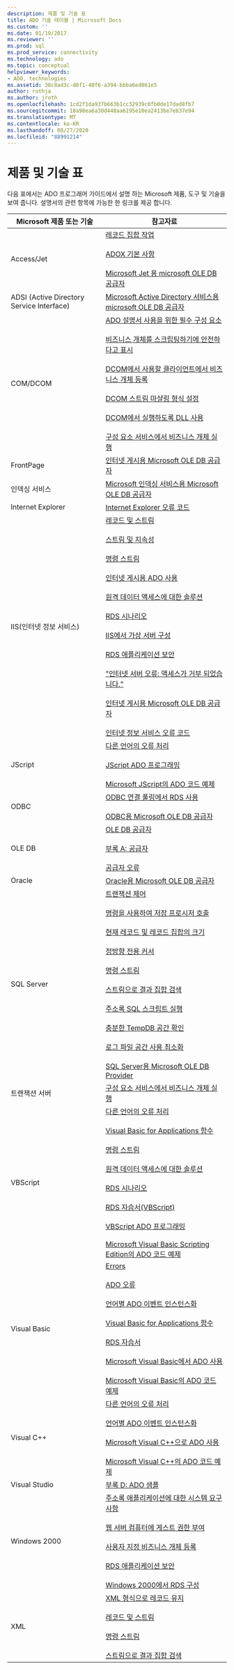 ```yaml
---
description: 제품 및 기술 표
title: ADO 기술 테이블 | Microsoft Docs
ms.custom: ''
ms.date: 01/19/2017
ms.reviewer: ''
ms.prod: sql
ms.prod_service: connectivity
ms.technology: ado
ms.topic: conceptual
helpviewer_keywords:
- ADO, technologies
ms.assetid: 38c8ad3c-d6f1-40f6-a394-bbba6ed861e5
author: rothja
ms.author: jroth
ms.openlocfilehash: 1cd2f1da937b663b1cc32939c0fb0de17dad8fb7
ms.sourcegitcommit: 18a98ea6a30d448aa6195e10ea2413be7e837e94
ms.translationtype: MT
ms.contentlocale: ko-KR
ms.lasthandoff: 08/27/2020
ms.locfileid: "88991214"
---
```

# <a name="products-and-technologies-table"></a>제품 및 기술 표
다음 표에서는 ADO 프로그래머 가이드에서 설명 하는 Microsoft 제품, 도구 및 기술을 보여 줍니다. 설명서의 관련 항목에 가능한 한 링크를 제공 합니다.

|Microsoft 제품 또는 기술|참고자료|
|-------------------------------------|----------------|
|Access/Jet|[레코드 집합 작업](./data/working-with-recordsets.md)<br /><br /> [ADOX 기본 사항](./extensions/adox-fundamentals.md)<br /><br /> [Microsoft Jet 용 microsoft OLE DB 공급자](./appendixes/microsoft-ole-db-provider-for-microsoft-jet.md)|
|ADSI (Active Directory Service Interface)|[Microsoft Active Directory 서비스용 microsoft OLE DB 공급자](./appendixes/microsoft-ole-db-provider-for-microsoft-active-directory-service.md)|
|COM/DCOM|[ADO 설명서 사용을 위한 필수 구성 요소](./prerequisites-for-using-the-ado-documentation.md)<br /><br /> [비즈니스 개체를 스크립팅하기에 안전하다고 표시](./remote-data-service/marking-business-objects-as-safe-for-scripting.md)<br /><br /> [DCOM에서 사용할 클라이언트에서 비즈니스 개체 등록](./remote-data-service/registering-business-objects-on-the-client-for-use-with-dcom.md)<br /><br /> [DCOM 스트림 마샬링 형식 설정](./remote-data-service/setting-dcom-stream-marshaling-format.md)<br /><br /> [DCOM에서 실행하도록 DLL 사용](./remote-data-service/enabling-a-dll-to-run-on-dcom.md)<br /><br /> [구성 요소 서비스에서 비즈니스 개체 실행](./remote-data-service/running-business-objects-in-component-services.md)|
|FrontPage|[인터넷 게시용 Microsoft OLE DB 공급자](./appendixes/microsoft-ole-db-provider-for-internet-publishing.md)|
|인덱싱 서비스|[Microsoft 인덱싱 서비스용 Microsoft OLE DB 공급자](./appendixes/microsoft-ole-db-provider-for-microsoft-indexing-service.md)|
|Internet Explorer|[Internet Explorer 오류 코드](./appendixes/internet-explorer-error-codes.md)|
|IIS(인터넷 정보 서비스)|[레코드 및 스트림](./data/records-and-streams.md)<br /><br /> [스트림 및 지속성](./data/streams-and-persistence.md)<br /><br /> [명령 스트림](./data/command-streams.md)<br /><br /> [인터넷 게시용 ADO 사용](./data/using-ado-for-internet-publishing.md)<br /><br /> [원격 데이터 액세스에 대한 솔루션](./remote-data-service/solutions-for-remote-data-access.md)<br /><br /> [RDS 시나리오](./remote-data-service/rds-scenario.md)<br /><br /> [IIS에서 가상 서버 구성](./remote-data-service/configuring-virtual-servers-on-iis.md)<br /><br /> [RDS 애플리케이션 보안](./remote-data-service/securing-rds-applications.md)<br /><br /> ["인터넷 서버 오류: 액세스가 거부 되었습니다."](./remote-data-service/internet-server-error-access-denied.md)<br /><br /> [인터넷 게시용 Microsoft OLE DB 공급자](./appendixes/microsoft-ole-db-provider-for-internet-publishing.md)<br /><br /> [인터넷 정보 서비스 오류 코드](./appendixes/internet-information-services-error-codes.md)|
|JScript|[다른 언어의 오류 처리](./data/handling-errors-in-other-languages.md)<br /><br /> [JScript ADO 프로그래밍](./appendixes/jscript-ado-programming.md)<br /><br /> [Microsoft JScript의 ADO 코드 예제](../reference/ado-api/ado-code-examples-in-microsoft-jscript.md)|
|ODBC|[ODBC 연결 풀링에서 RDS 사용](./remote-data-service/using-rds-with-odbc-connection-pooling.md)<br /><br /> [ODBC용 Microsoft OLE DB 공급자](./appendixes/microsoft-ole-db-provider-for-odbc.md)|
|OLE DB|[OLE DB 공급자](./data/ole-db-providers-ado.md)<br /><br /> [부록 A: 공급자](./appendixes/appendix-a-providers.md)<br /><br /> [공급자 오류](./data/provider-errors.md)|
|Oracle|[Oracle용 Microsoft OLE DB 공급자](./appendixes/microsoft-ole-db-provider-for-oracle.md)|
|SQL Server|[트랜잭션 제어](./data/controlling-transactions-ado.md)<br /><br /> [명령을 사용하여 저장 프로시저 호출](./data/calling-a-stored-procedure-with-a-command.md)<br /><br /> [현재 레코드 및 레코드 집합의 크기](./data/current-record-and-size-of-recordset.md)<br /><br /> [정방향 전용 커서](./data/forward-only-cursors.md)<br /><br /> [명령 스트림](./data/command-streams.md)<br /><br /> [스트림으로 결과 집합 검색](./data/retrieving-resultsets-into-streams.md)<br /><br /> [주소록 SQL 스크립트 실행](./remote-data-service/running-the-address-book-sql-script.md)<br /><br /> [충분한 TempDB 공간 확인](./remote-data-service/ensuring-sufficient-tempdb-space.md)<br /><br /> [로그 파일 공간 사용 최소화](./remote-data-service/minimizing-log-file-space-usage.md)<br /><br /> [SQL Server용 Microsoft OLE DB Provider](./appendixes/microsoft-ole-db-provider-for-sql-server.md)|
|트랜잭션 서버|[구성 요소 서비스에서 비즈니스 개체 실행](./remote-data-service/running-business-objects-in-component-services.md)|
|VBScript|[다른 언어의 오류 처리](./data/handling-errors-in-other-languages.md)<br /><br /> [Visual Basic for Applications 함수](./data/visual-basic-for-applications-functions.md)<br /><br /> [명령 스트림](./data/command-streams.md)<br /><br /> [원격 데이터 액세스에 대한 솔루션](./remote-data-service/solutions-for-remote-data-access.md)<br /><br /> [RDS 시나리오](./remote-data-service/rds-scenario.md)<br /><br /> [RDS 자습서(VBScript)](./remote-data-service/rds-tutorial-vbscript.md)<br /><br /> [VBScript ADO 프로그래밍](./appendixes/vbscript-ado-programming.md)<br /><br /> [Microsoft Visual Basic Scripting Edition의 ADO 코드 예제](../reference/ado-api/ado-code-examples-vbscript.md)|
|Visual Basic|[Errors](./data/errors-ado.md)<br /><br /> [ADO 오류](./data/ado-errors.md)<br /><br /> [언어별 ADO 이벤트 인스턴스화](./data/ado-event-instantiation-by-language.md)<br /><br /> [Visual Basic for Applications 함수](./data/visual-basic-for-applications-functions.md)<br /><br /> [RDS 자습서](./remote-data-service/rds-tutorial.md)<br /><br /> [Microsoft Visual Basic에서 ADO 사용](./appendixes/using-ado-with-microsoft-visual-basic.md)<br /><br /> [Microsoft Visual Basic의 ADO 코드 예제](../reference/ado-api/ado-code-examples-in-visual-basic.md)|
|Visual C++|[다른 언어의 오류 처리](./data/handling-errors-in-other-languages.md)<br /><br /> [언어별 ADO 이벤트 인스턴스화](./data/ado-event-instantiation-by-language.md)<br /><br /> [Microsoft Visual C++으로 ADO 사용](./appendixes/using-ado-with-microsoft-visual-c.md)<br /><br /> [Microsoft Visual C++의 ADO 코드 예제](../reference/ado-api/ado-code-examples-in-visual-c.md)|
|Visual Studio|[부록 D: ADO 샘플](./appendixes/appendix-d-ado-samples.md)|
|Windows 2000|[주소록 애플리케이션에 대한 시스템 요구 사항](./remote-data-service/system-requirements-for-the-address-book-application.md)<br /><br /> [웹 서버 컴퓨터에 게스트 권한 부여](./remote-data-service/granting-guest-privileges-to-a-web-server-computer.md)<br /><br /> [사용자 지정 비즈니스 개체 등록](./remote-data-service/registering-a-custom-business-object.md)<br /><br /> [RDS 애플리케이션 보안](./remote-data-service/securing-rds-applications.md)<br /><br /> [Windows 2000에서 RDS 구성](./remote-data-service/configuring-rds-on-windows-2000.md)|
|XML|[XML 형식으로 레코드 유지](./data/persisting-records-in-xml-format.md)<br /><br /> [레코드 및 스트림](./data/records-and-streams.md)<br /><br /> [명령 스트림](./data/command-streams.md)<br /><br /> [스트림으로 결과 집합 검색](./data/retrieving-resultsets-into-streams.md)|